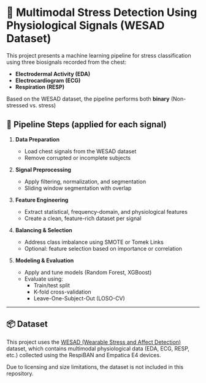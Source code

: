 # 🧠 Multimodal Stress Detection Using Physiological Signals (WESAD Dataset)

This project presents a machine learning pipeline for stress classification using three biosignals recorded from the chest:  
- **Electrodermal Activity (EDA)**  
- **Electrocardiogram (ECG)**  
- **Respiration (RESP)**  

Based on the WESAD dataset, the pipeline performs both **binary** (Non-stressed vs. stress)

## 🔁 Pipeline Steps (applied for each signal)

1. **Data Preparation**  
   - Load chest signals from the WESAD dataset  
   - Remove corrupted or incomplete subjects

2. **Signal Preprocessing**  
   - Apply filtering, normalization, and segmentation  
   - Sliding window segmentation with overlap

3. **Feature Engineering**  
   - Extract statistical, frequency-domain, and physiological features  
   - Create a clean, feature-rich dataset per signal

4. **Balancing & Selection**  
   - Address class imbalance using SMOTE or Tomek Links  
   - Optional: feature selection based on importance or correlation

5. **Modeling & Evaluation**  
   - Apply and tune models (Random Forest, XGBoost)  
   - Evaluate using:
     - Train/test split
     - K-fold cross-validation
     - Leave-One-Subject-Out (LOSO-CV)

---
## 📦 Dataset

This project uses the [WESAD (Wearable Stress and Affect Detection)](https://archive.ics.uci.edu/ml/datasets/WESAD+%28Wearable+Stress+and+Affect+Detection%29) dataset, which contains multimodal physiological data (EDA, ECG, RESP, etc.) collected using the RespiBAN and Empatica E4 devices.

Due to licensing and size limitations, the dataset is not included in this repository.

